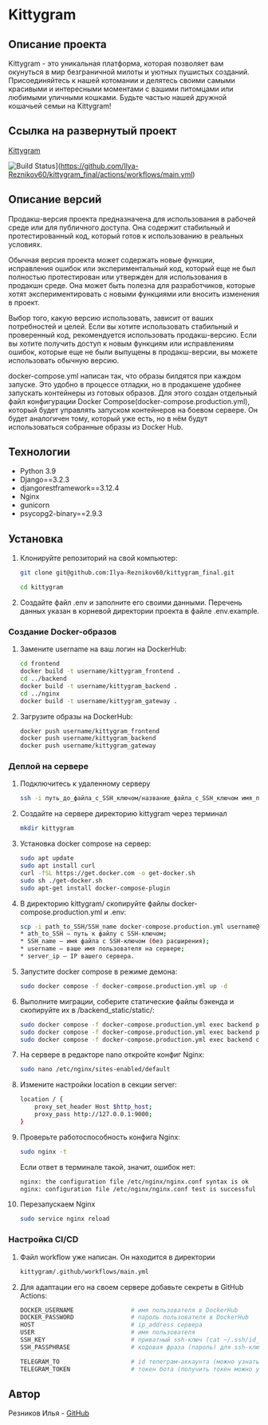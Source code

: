 # Kittygram

## Описание проекта
Kittygram - это уникальная платформа, которая позволяет вам окунуться в мир безграничной милоты и уютных пушистых созданий. Присоединяйтесь к нашей котомании и делятесь своими самыми красивыми и интересными моментами с вашими питомцами или любимыми уличными кошками. Будьте частью нашей дружной кошачьей семьи на Kittygram!

## Ссылка на развернутый проект
[Kittygram](https://kittygramwork.site/)

![Build Status](https://github.com/Ilya-Reznikov60/kittygram_final/workflows/Main%20Kittygram%20workflow/badge.svg)](https://github.com/Ilya-Reznikov60/kittygram_final/actions/workflows/main.yml)

## Описание версий

Продакш-версия проекта предназначена для использования в рабочей среде или для публичного доступа. Она содержит стабильный и протестированный код, который готов к использованию в реальных условиях.

Обычная версия проекта может содержать новые функции, исправления ошибок или экспериментальный код, который еще не был полностью протестирован или утвержден для использования в продакшн среде. Она может быть полезна для разработчиков, которые хотят экспериментировать с новыми функциями или вносить изменения в проект.

Выбор того, какую версию использовать, зависит от ваших потребностей и целей. Если вы хотите использовать стабильный и проверенный код, рекомендуется использовать продакш-версию. Если вы хотите получить доступ к новым функциям или исправлениям ошибок, которые еще не были выпущены в продакш-версии, вы можете использовать обычную версию.

docker-compose.yml написан так, что образы билдятся при каждом запуске. Это удобно в процессе отладки, но в продакшене удобнее запускать контейнеры из готовых образов. 
Для этого создан отдельный файл конфигурации Docker Compose(docker-compose.production.yml), который будет управлять запуском контейнеров на боевом сервере. Он будет аналогичен тому, который уже есть, но в нём будут использоваться собранные образы из Docker Hub.

## Технологии

 - Python 3.9
 - Django==3.2.3
 - djangorestframework==3.12.4
 - Nginx
 - gunicorn
 - psycopg2-binary==2.9.3

## Установка 

1. Клонируйте репозиторий на свой компьютер:

    ```bash
    git clone git@github.com:Ilya-Reznikov60/kittygram_final.git
    ```
    ```bash
    cd kittygram
    ```
2. Создайте файл .env и заполните его своими данными. Перечень данных указан в корневой директории проекта в файле .env.example.


### Создание Docker-образов

1.  Замените username на ваш логин на DockerHub:

    ```bash
    cd frontend
    docker build -t username/kittygram_frontend .
    cd ../backend
    docker build -t username/kittygram_backend .
    cd ../nginx
    docker build -t username/kittygram_gateway . 
    ```

2. Загрузите образы на DockerHub:

    ```bash
    docker push username/kittygram_frontend
    docker push username/kittygram_backend
    docker push username/kittygram_gateway
    ```

### Деплой на сервере

1. Подключитесь к удаленному серверу

    ```bash
    ssh -i путь_до_файла_с_SSH_ключом/название_файла_с_SSH_ключом имя_пользователя@ip_адрес_сервера 
    ```

2. Создайте на сервере директорию kittygram через терминал

    ```bash
    mkdir kittygram
    ```

3. Установка docker compose на сервер:

    ```bash
    sudo apt update
    sudo apt install curl
    curl -fSL https://get.docker.com -o get-docker.sh
    sudo sh ./get-docker.sh
    sudo apt-get install docker-compose-plugin
    ```

4. В директорию kittygram/ скопируйте файлы docker-compose.production.yml и .env:

    ```bash
    scp -i path_to_SSH/SSH_name docker-compose.production.yml username@server_ip:/home/username/kittygram/docker-compose.production.yml
    * ath_to_SSH — путь к файлу с SSH-ключом;
    * SSH_name — имя файла с SSH-ключом (без расширения);
    * username — ваше имя пользователя на сервере;
    * server_ip — IP вашего сервера.
    ```

5. Запустите docker compose в режиме демона:

    ```bash
    sudo docker compose -f docker-compose.production.yml up -d
    ```

6. Выполните миграции, соберите статические файлы бэкенда и скопируйте их в /backend_static/static/:

    ```bash
    sudo docker compose -f docker-compose.production.yml exec backend python manage.py migrate
    sudo docker compose -f docker-compose.production.yml exec backend python manage.py collectstatic
    sudo docker compose -f docker-compose.production.yml exec backend cp -r /app/collected_static/. /backend_static/static/
    ```

7. На сервере в редакторе nano откройте конфиг Nginx:

    ```bash
    sudo nano /etc/nginx/sites-enabled/default
    ```

8. Измените настройки location в секции server:

    ```bash
    location / {
        proxy_set_header Host $http_host;
        proxy_pass http://127.0.0.1:9000;
    }
    ```

9. Проверьте работоспособность конфига Nginx:

    ```bash
    sudo nginx -t
    ```
    Если ответ в терминале такой, значит, ошибок нет:
    ```bash
    nginx: the configuration file /etc/nginx/nginx.conf syntax is ok
    nginx: configuration file /etc/nginx/nginx.conf test is successful
    ```

10. Перезапускаем Nginx
    ```bash
    sudo service nginx reload
    ```

### Настройка CI/CD

1. Файл workflow уже написан. Он находится в директории

    ```bash
    kittygram/.github/workflows/main.yml
    ```

2. Для адаптации его на своем сервере добавьте секреты в GitHub Actions:

    ```bash
    DOCKER_USERNAME                # имя пользователя в DockerHub
    DOCKER_PASSWORD                # пароль пользователя в DockerHub
    HOST                           # ip_address сервера
    USER                           # имя пользователя
    SSH_KEY                        # приватный ssh-ключ (cat ~/.ssh/id_rsa)
    SSH_PASSPHRASE                 # кодовая фраза (пароль) для ssh-ключа

    TELEGRAM_TO                    # id телеграм-аккаунта (можно узнать у @userinfobot, команда /start)
    TELEGRAM_TOKEN                 # токен бота (получить токен можно у @BotFather, /token, имя бота)
    ```

## Автор
Резников Илья - [GitHub](https://github.com/Ilya-Reznikov60)
